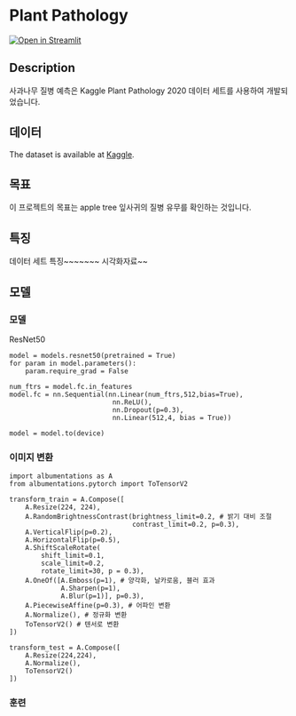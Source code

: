 # Plant Pathology
[![Open in Streamlit](https://static.streamlit.io/badges/streamlit_badge_black_white.svg)](https://share.streamlit.io/uzunb/house-prices-prediction-lgbm/main/1_%F0%9F%92%BB_Enter_Page.py)

## Description
사과나무 질병 예측은 Kaggle Plant Pathology 2020 데이터 세트를 사용하여 개발되었습니다.

## 데이터
The dataset is available at [Kaggle](https://www.kaggle.com/competitions/plant-pathology-2020-fgvc7).

## 목표
이 프로젝트의 목표는 apple tree 잎사귀의 질병 유무를 확인하는 것입니다.

## 특징
데이터 세트 특징~~~~~~~ 
시각화자료~~

## 모델
### 모델
ResNet50

```
model = models.resnet50(pretrained = True)
for param in model.parameters():
    param.require_grad = False

num_ftrs = model.fc.in_features
model.fc = nn.Sequential(nn.Linear(num_ftrs,512,bias=True),
                          nn.ReLU(),
                          nn.Dropout(p=0.3),
                          nn.Linear(512,4, bias = True))

model = model.to(device)
```
### 이미지 변환
```
import albumentations as A
from albumentations.pytorch import ToTensorV2

transform_train = A.Compose([
    A.Resize(224, 224),
    A.RandomBrightnessContrast(brightness_limit=0.2, # 밝기 대비 조절
                               contrast_limit=0.2, p=0.3),
    A.VerticalFlip(p=0.2),
    A.HorizontalFlip(p=0.5),
    A.ShiftScaleRotate(
        shift_limit=0.1,
        scale_limit=0.2,
        rotate_limit=30, p = 0.3),
    A.OneOf([A.Emboss(p=1), # 양각화, 날카로움, 블러 효과
             A.Sharpen(p=1),
             A.Blur(p=1)], p=0.3),
    A.PiecewiseAffine(p=0.3), # 어파인 변환
    A.Normalize(), # 정규화 변환
    ToTensorV2() # 텐서로 변환
])

transform_test = A.Compose([
    A.Resize(224,224),
    A.Normalize(),
    ToTensorV2()
])
```
### 훈련
